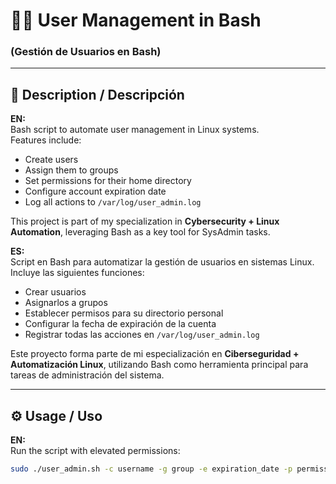 # 🧑‍💻 User Management in Bash  
### (Gestión de Usuarios en Bash)

---

## 📌 Description / Descripción  

**EN:**  
Bash script to automate user management in Linux systems.  
Features include:  
- Create users  
- Assign them to groups  
- Set permissions for their home directory  
- Configure account expiration date  
- Log all actions to `/var/log/user_admin.log`  

This project is part of my specialization in **Cybersecurity + Linux Automation**, leveraging Bash as a key tool for SysAdmin tasks.  

**ES:**  
Script en Bash para automatizar la gestión de usuarios en sistemas Linux.  
Incluye las siguientes funciones:  
- Crear usuarios  
- Asignarlos a grupos  
- Establecer permisos para su directorio personal  
- Configurar la fecha de expiración de la cuenta  
- Registrar todas las acciones en `/var/log/user_admin.log`  

Este proyecto forma parte de mi especialización en **Ciberseguridad + Automatización Linux**, utilizando Bash como herramienta principal para tareas de administración del sistema.

---

## ⚙️ Usage / Uso  

**EN:**  
Run the script with elevated permissions:  

```bash
sudo ./user_admin.sh -c username -g group -e expiration_date -p permissions

